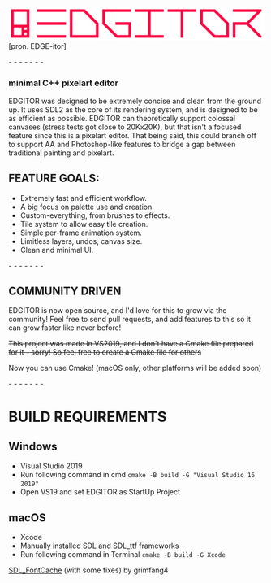 <img src="https://github.com/ENDESGA/EDGITOR/blob/master/git/title.png" />
[pron. EDGE-itor]

*- - - - - - -*

### minimal C++ pixelart editor
EDGITOR was designed to be extremely concise and clean from the ground up. It uses SDL2 as the core of its rendering system, and is designed to be as efficient as possible. EDGITOR can theoretically support colossal canvases (stress tests got close to 20Kx20K), but that isn't a focused feature since this is a pixelart editor. That being said, this could branch off to support AA and Photoshop-like features to bridge a gap between traditional painting and pixelart.

## FEATURE GOALS:
- Extremely fast and efficient workflow.
- A big focus on palette use and creation.
- Custom-everything, from brushes to effects.
- Tile system to allow easy tile creation.
- Simple per-frame animation system.
- Limitless layers, undos, canvas size.
- Clean and minimal UI.

*- - - - - - -*
## COMMUNITY DRIVEN
EDGITOR is now open source, and I'd love for this to grow via the community! Feel free to send pull requests, and add features to this so it can grow faster like never before!

~~This project was made in VS2019, and I don't have a Cmake file prepared for it - sorry! So feel free to create a Cmake file for others~~

Now you can use Cmake! (macOS only, other platforms will be added soon)

*- - - - - - -*

# BUILD REQUIREMENTS
## Windows
- Visual Studio 2019
- Run following command in cmd
`cmake -B build -G "Visual Studio 16 2019"`
- Open VS19 and set EDGITOR as StartUp Project

## macOS
- Xcode
- Manually installed SDL and SDL_ttf frameworks
- Run following command in Terminal
`cmake -B build -G Xcode`

[SDL_FontCache](https://github.com/grimfang4/SDL_FontCache) (with some fixes) by grimfang4 
